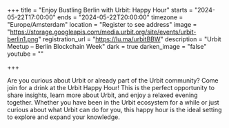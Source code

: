 +++
title = "Enjoy Bustling Berlin with Urbit: Happy Hour"
starts = "2024-05-22T17:00:00"
ends = "2024-05-22T20:00:00"
timezone = "Europe/Amsterdam"
location = "Register to see address"
image = "https://storage.googleapis.com/media.urbit.org/site/events/urbit-berlin1.png"
registration_url = "https://lu.ma/urbitBBW"
description = "Urbit Meetup – Berlin Blockchain Week"
dark = true
darken_image = "false"
youtube = ""

+++

Are you curious about Urbit or already part of the Urbit community? Come join for a drink at the Urbit Happy Hour! This is the perfect opportunity to share insights, learn more about Urbit, and enjoy a relaxed evening together. Whether you have been in the Urbit ecosystem for a while or just curious about what Urbit can do for you, this happy hour is the ideal setting to explore and expand your knowledge.


